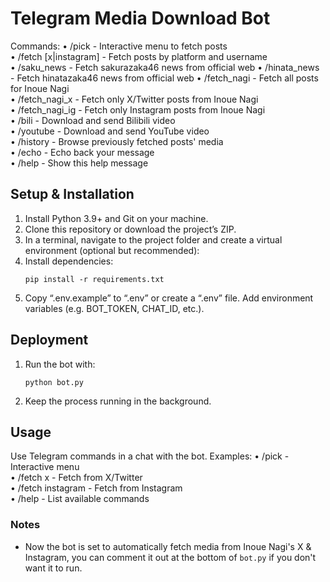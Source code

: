 # Telegram Media Download Bot

Commands:
• /pick - Interactive menu to fetch posts  
• /fetch [x|instagram] <username> - Fetch posts by platform and username  
• /saku_news - Fetch sakurazaka46 news from official web
• /hinata_news - Fetch hinatazaka46 news from official web
• /fetch_nagi - Fetch all posts for Inoue Nagi  
• /fetch_nagi_x - Fetch only X/Twitter posts from Inoue Nagi  
• /fetch_nagi_ig - Fetch only Instagram posts from Inoue Nagi  
• /bili <url> - Download and send Bilibili video  
• /youtube <url> - Download and send YouTube video  
• /history - Browse previously fetched posts' media  
• /echo <message> - Echo back your message  
• /help - Show this help message  

## Setup & Installation
1. Install Python 3.9+ and Git on your machine.  
2. Clone this repository or download the project’s ZIP.  
3. In a terminal, navigate to the project folder and create a virtual environment (optional but recommended):  
4. Install dependencies:  
   ```
   pip install -r requirements.txt
   ```
5. Copy “.env.example” to “.env” or create a “.env” file. Add environment variables (e.g. BOT_TOKEN, CHAT_ID, etc.).

## Deployment
1. Run the bot with:
   ```
   python bot.py
   ```
2. Keep the process running in the background.

## Usage
Use Telegram commands in a chat with the bot. Examples:
• /pick - Interactive menu  
• /fetch x <username> - Fetch from X/Twitter  
• /fetch instagram <username> - Fetch from Instagram  
• /help - List available commands  

### Notes
- Now the bot is set to automatically fetch media from Inoue Nagi's X & Instagram, you can comment it out at the bottom of `bot.py` if you don't want it to run.


